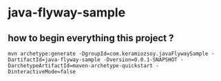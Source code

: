# java-flyway-sample


## how to begin everything this project ?
```
mvn archetype:generate -DgroupId=com.keramiozsoy.javaFlywaySample -DartifactId=java-flyway-sample -Dversion=0.0.1-SNAPSHOT -DarchetypeArtifactId=maven-archetype-quickstart -DinteractiveMode=false
```
